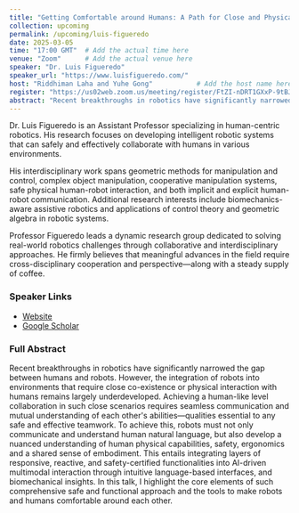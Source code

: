 ```yaml
---
title: "Getting Comfortable around Humans: A Path for Close and Physical Human-Robot Collaboration"
collection: upcoming
permalink: /upcoming/luis-figueredo
date: 2025-03-05
time: "17:00 GMT"  # Add the actual time here
venue: "Zoom"      # Add the actual venue here
speaker: "Dr. Luis Figueredo"
speaker_url: "https://www.luisfigueredo.com/"
host: "Riddhiman Laha and Yuhe Gong"           # Add the host name here
register: "https://us02web.zoom.us/meeting/register/FtZI-nDRT1GXxP-9tBJgEQ" # Add registration link if available
abstract: "Recent breakthroughs in robotics have significantly narrowed the gap between humans and robots. However, the integration of robots into environments that require close co-existence or physical interaction with humans remains largely underdeveloped. Achieving a human-like level collaboration in such close scenarios requires seamless communication and mutual understanding of each other's abilities—qualities essential to any safe and effective teamwork."
---
```


Dr. Luis Figueredo is an Assistant Professor specializing in human-centric robotics. His research focuses on developing intelligent robotic systems that can safely and effectively collaborate with humans in various environments.

His interdisciplinary work spans geometric methods for manipulation and control, complex object manipulation, cooperative manipulation systems, safe physical human-robot interaction, and both implicit and explicit human-robot communication. Additional research interests include biomechanics-aware assistive robotics and applications of control theory and geometric algebra in robotic systems.

Professor Figueredo leads a dynamic research group dedicated to solving real-world robotics challenges through collaborative and interdisciplinary approaches. He firmly believes that meaningful advances in the field require cross-disciplinary cooperation and perspective—along with a steady supply of coffee.

### Speaker Links
- [Website](https://www.luisfigueredo.com/)
- [Google Scholar](https://scholar.google.com/citations?user=ppZN58sAAAAJ&hl=en)

### Full Abstract
Recent breakthroughs in robotics have significantly narrowed the gap between humans and robots. However, the integration of robots into environments that require close co-existence or physical interaction with humans remains largely underdeveloped. Achieving a human-like level collaboration in such close scenarios requires seamless communication and mutual understanding of each other's abilities—qualities essential to any safe and effective teamwork. To achieve this, robots must not only communicate and understand human natural language, but also develop a nuanced understanding of human physical capabilities, safety, ergonomics and a shared sense of embodiment. This entails integrating layers of responsive, reactive, and safety-certified functionalities into AI-driven multimodal interaction through intuitive language-based interfaces, and biomechanical insights. In this talk, I highlight the core elements of such comprehensive safe and functional approach and the tools to make robots and humans comfortable around each other.
